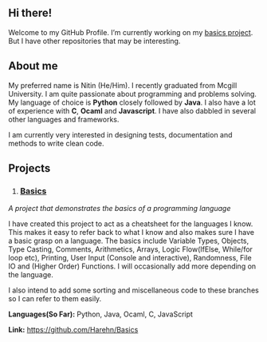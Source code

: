 ## Hi there!

Welcome to my GitHub Profile.
I’m currently working on my [basics project](https://github.com/Harehn/Basics). 
But I have other repositories that may be interesting.

## About me
My preferred name is Nitin (He/Him). I recently graduated from Mcgill University. 
I am quite passionate about programming and problems solving.
My language of choice is **Python** closely followed by **Java**.
I also have a lot of experience with **C**, **Ocaml** and **Javascript**. 
I have also dabbled in several other languages and frameworks.


I am currently very interested in designing tests, documentation and methods to write clean code.


## Projects

1. ### [Basics](https://github.com/Harehn/Basics)
_A project that demonstrates the basics of a programming language_

I have created this project to act as a cheatsheet for the languages I know. 
This makes it easy to refer back to what I know and also makes sure I have a basic grasp on a language.
The basics include Variable Types, Objects, Type Casting, Comments, Arithmetics, Arrays,
Logic Flow(IfElse, While/for loop etc), Printing, User Input (Console and interactive),
Randomness, File IO and (Higher Order) Functions. I will occasionally add more depending on the language.

I also intend to add some sorting and miscellaneous code to these branches so I can refer to them easily.

**Languages(So Far):** Python, Java, Ocaml, C, JavaScript

**Link:** https://github.com/Harehn/Basics




<!--
**Harehn/Harehn** is a ✨ _special_ ✨ repository because its `README.md` (this file) appears on your GitHub profile.
-->

